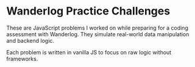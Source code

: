 # Wanderlog Practice Challenges

These are JavaScript problems I worked on while preparing for a coding assessment with Wanderlog. They simulate real-world data manipulation and backend logic.

Each problem is written in vanilla JS to focus on raw logic without frameworks.

